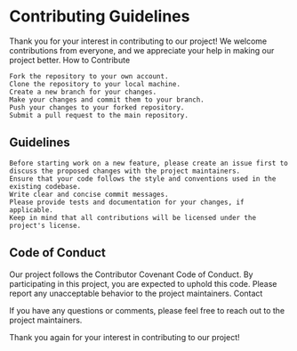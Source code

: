 # Contributing Guidelines

Thank you for your interest in contributing to our project! We welcome contributions from everyone, and we appreciate your help in making our project better.
How to Contribute

    Fork the repository to your own account.
    Clone the repository to your local machine.
    Create a new branch for your changes.
    Make your changes and commit them to your branch.
    Push your changes to your forked repository.
    Submit a pull request to the main repository.

## Guidelines

    Before starting work on a new feature, please create an issue first to discuss the proposed changes with the project maintainers.
    Ensure that your code follows the style and conventions used in the existing codebase.
    Write clear and concise commit messages.
    Please provide tests and documentation for your changes, if applicable.
    Keep in mind that all contributions will be licensed under the project's license.

## Code of Conduct

Our project follows the Contributor Covenant Code of Conduct. By participating in this project, you are expected to uphold this code. Please report any unacceptable behavior to the project maintainers.
Contact

If you have any questions or comments, please feel free to reach out to the project maintainers.

Thank you again for your interest in contributing to our project!
